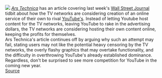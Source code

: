 [![](http://bp2.blogger.com/_kfv2ADnjgQg/RYRv1B6ghDI/AAAAAAAAAD4/0aNPSFpTMo8/s400/060930_YouTube_xtrawide.jpg)](http://bp2.blogger.com/_kfv2ADnjgQg/RYRv1B6ghDI/AAAAAAAAAD4/0aNPSFpTMo8/s1600-h/060930_YouTube_xtrawide.jpg) *[Ars Technica](http://arstechnica.com/news.ars/post/20061215-8432.html)* has an article covering last week's [Wall Street Journal](http://online.wsj.com/public/article/SB116562879957245276-eyl_PnGBYErUBgbZ3298yJ4pQSo_20061216.html) tidbit about how the TV networks are considering creation of an online service of their own to rival [YouTube's](http://youtube.com/). Instead of letting Youtube host content for the TV networks, leaving YouTube to rake in the advertising dollars, the TV networks are considering hosting their own content online, keeping the profits for themselves.   
Ars Technica's article continues off by arguing why such an attempt may fail, stating users may not like the potential heavy censoring by the TV networks, the overly flashy graphics that may overtake functionality, and the difficulty in overthrowing YouTube's already established dominance. Regardless, don't be surprised to see more competition for YouTube in the coming new year.   
[Source](http://arstechnica.com/news.ars/post/20061215-8432.html)